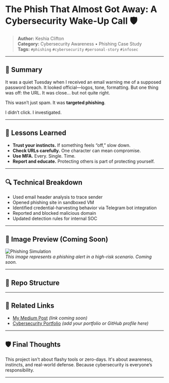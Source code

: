 # The Phish That Almost Got Away: A Cybersecurity Wake-Up Call 🛡️

> **Author:** Keshia Clifton  
> **Category:** Cybersecurity Awareness • Phishing Case Study  
> **Tags:** `#phishing` `#cybersecurity` `#personal-story` `#infosec`

---

## 📖 Summary

It was a quiet Tuesday when I received an email warning me of a supposed password breach. It looked official—logos, tone, formatting. But one thing was off: the URL. It was close... but not quite right.

This wasn’t just spam. It was **targeted phishing**.

I didn’t click. I investigated.

---

## 🧠 Lessons Learned

- **Trust your instincts.** If something feels “off,” slow down.
- **Check URLs carefully.** One character can mean compromise.
- **Use MFA.** Every. Single. Time.
- **Report and educate.** Protecting others is part of protecting yourself.

---

## 🔍 Technical Breakdown

- Used email header analysis to trace sender
- Opened phishing site in sandboxed VM
- Identified credential-harvesting behavior via Telegram bot integration
- Reported and blocked malicious domain
- Updated detection rules for internal SOC

---

## 📸 Image Preview (Coming Soon)

![Phishing Simulation](./phishing-cover.png)  
*This image represents a phishing alert in a high-risk scenario. Coming soon.*

---

## 📂 Repo Structure

---

## 🔗 Related Links

- [My Medium Post](#) *(link coming soon)*
- [Cybersecurity Portfolio](#) *(add your portfolio or GitHub profile here)*

---

## 🛡️ Final Thoughts

This project isn't about flashy tools or zero-days. It's about awareness, instincts, and real-world defense. Because cybersecurity is everyone’s responsibility.

---

